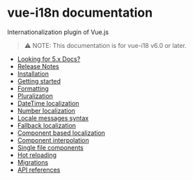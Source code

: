 # vue-i18n documentation

Internationalization plugin of Vue.js

> :warning: NOTE: This documentation is for vue-i18 v6.0 or later.

* [Looking for 5.x Docs?](https://kazupon.github.io/vue-i18n/old/)
* [Release Notes](https://github.com/kazupon/vue-i18n/releases)
* [Installation](installation.md)
* [Getting started](started.md)
* [Formatting](formatting.md)
* [Pluralization](pluralization.md)
* [DateTime localization](datetime.md)
* [Number localization](number.md)
* [Locale messages syntax](messages.md)
* [Fallback localization](fallback.md)
* [Component based localization](component.md)
* [Component interpolation](interpolation.md)
* [Single file components](sfc.md)
* [Hot reloading](hot-reload.md)
* [Migrations](migrations.md)
* [API references](api.md)
